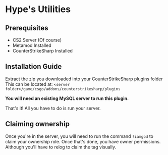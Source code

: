 # Hype's Utilities

## Prerequisites
- CS2 Server (Of course)
- Metamod Installed
- CounterStrikeSharp Installed

## Installation Guide

Extract the zip you downloaded into your CounterStrikeSharp plugins folder
This can be located at:
`<server folder>/game/csgo/addons/counterstrikesharp/plugins`

**You will need an existing MySQL server to run this plugin.**

That's it! All you have to do is run your server.

## Claiming ownership 
Once you're in the server, you will need to run the command `!iamgod` to claim your ownership role. Once that's done, you have owner permissions. Although you'll have to relog to claim the tag visually.
